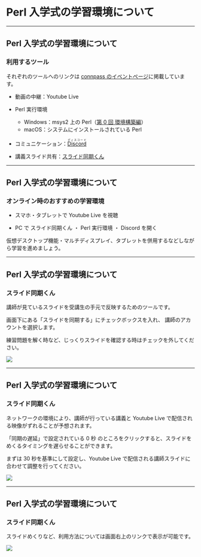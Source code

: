 # Perl 入学式の学習環境について

---

## Perl 入学式の学習環境について

### 利用するツール

それぞれのツールへのリンクは <a href="https://perl-entrance.connpass.com/event/228086/" target="_blank">connpass のイベントページ</a>に掲載しています。

- 動画の中継：Youtube Live

- Perl 実行環境

  - Windows：msys2 上の Perl（<a href="https://github.com/perl-entrance-org/workshop-basic-online/blob/master/0th/slide.md" target="_blank">第 0 回 環境構築編</a>）
  - macOS：システムにインストールされている Perl

- コミュニケーション：<a href="https://discord.com/channels/741610576609935430/741610901303721998" target="_blank"><ruby>Discord<rt>ディスコード</rt></ruby></a>

- 講義スライド共有：<a href="https://appslideshare.tugougaii.site/slide/Online2021?p=1&c=pre-left&cf=1" target="_blank">スライド同期くん</a>

---

## Perl 入学式の学習環境について

### オンライン時のおすすめの学習環境

- スマホ・タブレットで Youtube Live を視聴

- PC で スライド同期くん ・ Perl 実行環境 ・ Discord を開く

仮想デスクトップ機能・マルチディスプレイ、タブレットを併用するなどしながら学習を進めましょう。

---

## Perl 入学式の学習環境について

### スライド同期くん

講師が見ているスライドを受講生の手元で反映するためのツールです。

画面下にある「スライドを同期する」にチェックボックスを入れ、 講師のアカウントを選択します。

練習問題を解く時など、じっくりスライドを確認する時はチェックを外してください。

<img src="https://raw.githubusercontent.com/perl-entrance-org/workshop-basic-online/master/1st/image/appslideshare01.png" align='left'>

<br clear="all">

---

## Perl 入学式の学習環境について

### スライド同期くん

ネットワークの環境により、講師が行っている講義と Youtube Live で配信される映像がずれることが予想されます。

「同期の遅延」で設定されている 0 秒 のところをクリックすると、スライドをめくるタイミングを遅らせることができます。

まずは 30 秒を基準にして設定し、Youtube Live で配信される講師スライドに合わせて調整を行ってください。

<img src="https://raw.githubusercontent.com/perl-entrance-org/workshop-basic-online/master/1st/image/appslideshare02.png" align='left'>

<br clear="all">

---

## Perl 入学式の学習環境について

### スライド同期くん

スライドめくりなど、利用方法については画面右上のリンクで表示が可能です。

<img src="https://raw.githubusercontent.com/perl-entrance-org/workshop-basic-online/master/1st/image/appslideshare03.png" align='left'>

<br clear="all">
